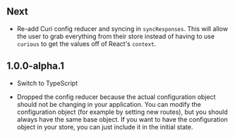 ## Next

* Re-add Curi config reducer and syncing in `syncResponses`. This will allow the user to grab everything from their store instead of having to use `curious` to get the values off of React's `context`.

## 1.0.0-alpha.1

* Switch to TypeScript

* Dropped the config reducer because the actual configuration object should not be changing in your application. You can modify the configuration object (for example by setting new routes), but you should always have the same base object. If you want to have the configuration object in your store, you can just include it in the initial state.
